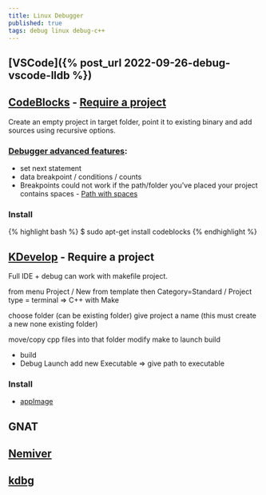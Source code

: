 ```yaml
---
title: Linux Debugger
published: true
tags: debug linux debug-c++
---
```

## [VSCode]({% post_url 2022-09-26-debug-vscode-lldb %})

## [CodeBlocks](http://www.codeblocks.org/) - [Require a project](https://stackoverflow.com/a/30779749/51386)
Create an empty project in target folder, point it to existing binary and add sources using recursive options.

### [Debugger advanced features](http://www.codeblocks.org/features):
- set next statement
- data breakpoint / conditions / counts
- Breakpoints could not work if the path/folder you've placed your project contains spaces - [Path with spaces](http://wiki.codeblocks.org/index.php/Debugging_with_Code::Blocks#Path_with_spaces)

### Install
{% highlight bash %}
$ sudo apt-get install codeblocks
{% endhighlight %}

## [KDevelop](https://www.kdevelop.org/) - Require a project 
Full IDE + debug can work with makefile project.

from menu Project / New from template
then Category=Standard / Project type = terminal => C++ with Make

choose folder (can be existing folder)
give project a name (this must create a new none existing folder)

move/copy cpp files into that folder
modify make to launch build

- build
- Debug Launch
	add new Executable => give path to executable

### Install
- [appImage](https://www.kdevelop.org/download)

## GNAT

## [Nemiver](https://wiki.gnome.org/Apps/Nemiver/Features)

## [kdbg](https://github.com/j6t/kdbg)
